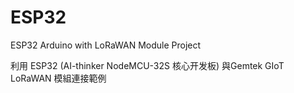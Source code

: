 # ESP32
ESP32 Arduino with LoRaWAN Module Project

利用 ESP32 (AI-thinker NodeMCU-32S 核心开发板) 與Gemtek GIoT LoRaWAN 模組連接範例
